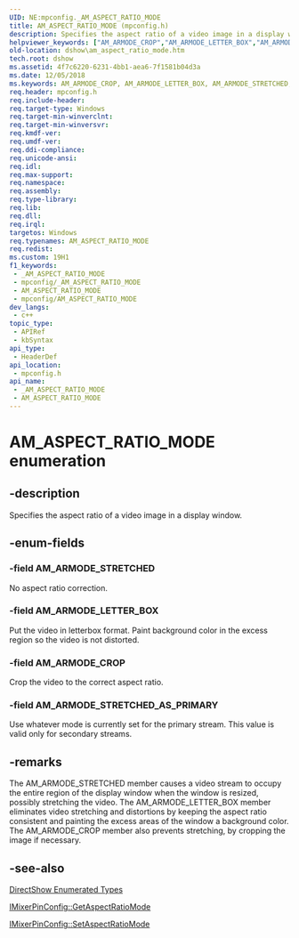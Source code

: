 ```yaml
---
UID: NE:mpconfig._AM_ASPECT_RATIO_MODE
title: AM_ASPECT_RATIO_MODE (mpconfig.h)
description: Specifies the aspect ratio of a video image in a display window.
helpviewer_keywords: ["AM_ARMODE_CROP","AM_ARMODE_LETTER_BOX","AM_ARMODE_STRETCHED","AM_ARMODE_STRETCHED_AS_PRIMARY","AM_ASPECT_RATIO_MODE","AM_ASPECT_RATIO_MODE","AM_ASPECT_RATIO_MODE enumeration [DirectShow]","AM_ASPECT_RATIO_MODEEnumeration","dshow.am_aspect_ratio_mode","mpconfig/AM_ARMODE_CROP","mpconfig/AM_ARMODE_LETTER_BOX","mpconfig/AM_ARMODE_STRETCHED","mpconfig/AM_ARMODE_STRETCHED_AS_PRIMARY","mpconfig/AM_ASPECT_RATIO_MODE"]
old-location: dshow\am_aspect_ratio_mode.htm
tech.root: dshow
ms.assetid: 4f7c6220-6231-4bb1-aea6-7f1581b04d3a
ms.date: 12/05/2018
ms.keywords: AM_ARMODE_CROP, AM_ARMODE_LETTER_BOX, AM_ARMODE_STRETCHED, AM_ARMODE_STRETCHED_AS_PRIMARY, AM_ASPECT_RATIO_MODE, AM_ASPECT_RATIO_MODE , AM_ASPECT_RATIO_MODE enumeration [DirectShow], AM_ASPECT_RATIO_MODEEnumeration, dshow.am_aspect_ratio_mode, mpconfig/AM_ARMODE_CROP, mpconfig/AM_ARMODE_LETTER_BOX, mpconfig/AM_ARMODE_STRETCHED, mpconfig/AM_ARMODE_STRETCHED_AS_PRIMARY, mpconfig/AM_ASPECT_RATIO_MODE
req.header: mpconfig.h
req.include-header: 
req.target-type: Windows
req.target-min-winverclnt: 
req.target-min-winversvr: 
req.kmdf-ver: 
req.umdf-ver: 
req.ddi-compliance: 
req.unicode-ansi: 
req.idl: 
req.max-support: 
req.namespace: 
req.assembly: 
req.type-library: 
req.lib: 
req.dll: 
req.irql: 
targetos: Windows
req.typenames: AM_ASPECT_RATIO_MODE
req.redist: 
ms.custom: 19H1
f1_keywords:
 - _AM_ASPECT_RATIO_MODE
 - mpconfig/_AM_ASPECT_RATIO_MODE
 - AM_ASPECT_RATIO_MODE
 - mpconfig/AM_ASPECT_RATIO_MODE
dev_langs:
 - c++
topic_type:
 - APIRef
 - kbSyntax
api_type:
 - HeaderDef
api_location:
 - mpconfig.h
api_name:
 - _AM_ASPECT_RATIO_MODE
 - AM_ASPECT_RATIO_MODE
---
```


# AM_ASPECT_RATIO_MODE enumeration


## -description

Specifies the aspect ratio of a video image in a display window.

## -enum-fields

### -field AM_ARMODE_STRETCHED

No aspect ratio correction.

### -field AM_ARMODE_LETTER_BOX

Put the video in letterbox format. Paint background color in the excess region so the video is not distorted.

### -field AM_ARMODE_CROP

Crop the video to the correct aspect ratio.

### -field AM_ARMODE_STRETCHED_AS_PRIMARY

Use whatever mode is currently set for the primary stream. This value is valid only for secondary streams.

## -remarks

The AM_ARMODE_STRETCHED member causes a video stream to occupy the entire region of the display window when the window is resized, possibly stretching the video. The AM_ARMODE_LETTER_BOX member eliminates video stretching and distortions by keeping the aspect ratio consistent and painting the excess areas of the window a background color. The AM_ARMODE_CROP member also prevents stretching, by cropping the image if necessary.

## -see-also

<a href="/windows/desktop/DirectShow/directshow-enumerated-types">DirectShow Enumerated Types</a>



<a href="/windows/desktop/api/mpconfig/nf-mpconfig-imixerpinconfig-getaspectratiomode">IMixerPinConfig::GetAspectRatioMode</a>



<a href="/windows/desktop/api/mpconfig/nf-mpconfig-imixerpinconfig-setaspectratiomode">IMixerPinConfig::SetAspectRatioMode</a>

